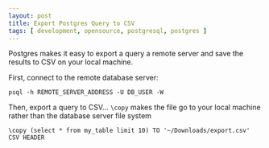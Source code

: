 ```yaml
---
layout: post
title: Export Postgres Query to CSV
tags: [ development, opensource, postgresql, postgres ]
---
```


Postgres makes it easy to export a query a remote server and save the results to CSV on your local machine. 

First, connect to the remote database server:

~~~
psql -h REMOTE_SERVER_ADDRESS -U DB_USER -W
~~~

Then, export a query to CSV... ```\copy``` makes the file go to your local machine rather than the database server file system

~~~
\copy (select * from my_table limit 10) TO '~/Downloads/export.csv' CSV HEADER
~~~
